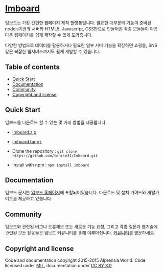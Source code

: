 <html>
<head>
<link rel="stylesheet" href="https://maxcdn.bootstrapcdn.com/bootstrap/3.3.5/css/bootstrap.min.css">
<script src="https://maxcdn.bootstrapcdn.com/bootstrap/3.3.5/js/bootstrap.min.js"></script>
</head>
<body>
<h1><a href="http://imboard.io">Imboard</a></h1>

<p>임보드는 가장 간편한 웹페이지 제작 플랫폼입니다. 필요한 대부분의 기능이 준비된 nodejs기반의 서버와 HTML5, Javascript, CSS만으로 만들어진 각종 모듈들이 아름다운 웹페이지를 쉽게 제작할 수 있게 도와줍니다.</p>
<p>다양한 방법으로 데이터를 활용하거나 필요한 일부 서버 기능을 확장하면 쇼핑몰, SNS같은 복잡한 웹서비스까지도 쉽게 개발할 수 있습니다.</p>

<h2>Table of contents</h2>
<ul>
	<li><a href="#quickStart">Quick Start</a></li>
	<li><a href="#documentation">Documentation</a></li>
	<li><a href="#community">Community</a></li>
	<li><a href="#copyright">Copyright and license</a></li>
</ul>

<h2 id="quickStart">Quick Start</h2>
<p>임보드를 다운로드 할 수 있는 몇 가지 방법을 제공합니다.</p>
<ul>
	<li><p><a href="http://resources.imboard.io/imboard/imboard.zip">imboard.zip</a></p></li>
	<li><p><a href="http://resources.imboard.io/imboard//imboard.tar.gz">imboard.tar.gz</a></p></li>
	<li><p>Clone the repository : <code>git clone https://github.com/tonite31/Imboard.git</code></p></li>
	<li><p>Install with npm : <code>npm install imboard</code></p></li>
</ul>

<h2 id="documentation">Documentation</h2>
<p>임보드 문서는 <a href="http://imboard.io?fragment=document">임보드 홈페이지</a>에 포함되어있습니다. 다운로드 및 설치 가이드와 개발가이드를 제공하고 있습니다.</p>

<h2 id="community">Community</h2>
<p>임보드와 관련된 버그나 오류제보 또는 새로운 기능 요청, 그리고 각종 질문과 웹기술에 관련된 모든 활동들은 임보드 커뮤니티를 통해 이루어집니다. <a href="http://imboard.io?fragment=community">커뮤니티</a>를 방문하세요.</p>

<h2 id="copyright">Copyright and license</h2>
<p>Code and documentation copyright 2015-2015 Alprensia World. Code licensed under <a rel="license" href="https://github.com/tonite31/imboard/blob/master/LICENSE" target="_blank">MIT</a>, documentation under <a rel="license" href="https://creativecommons.org/licenses/by/3.0/" target="_blank">CC BY 3.0</a></p>

</body>
</html>
